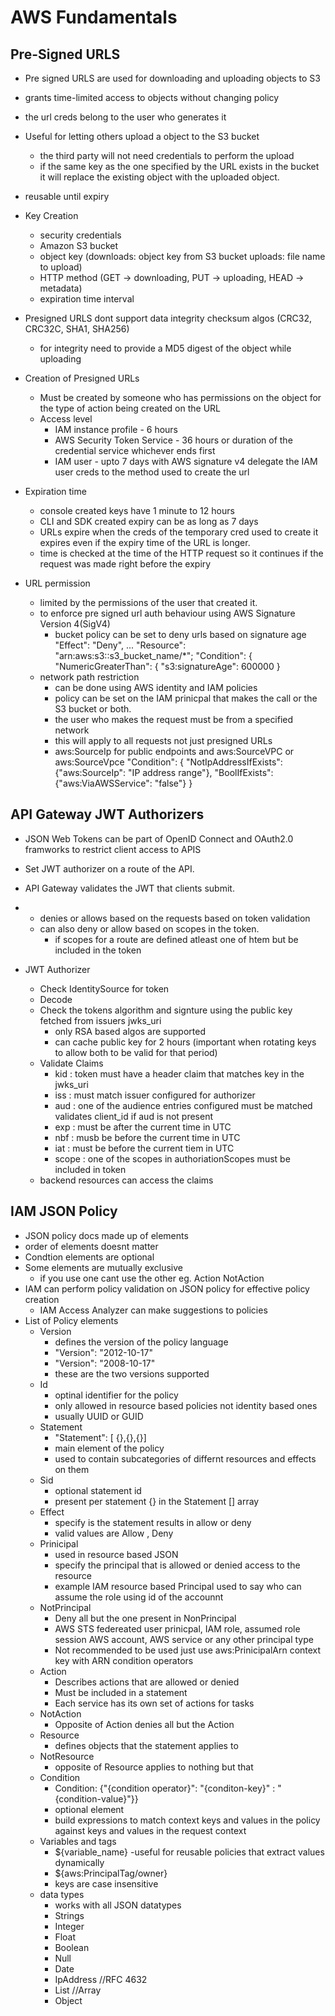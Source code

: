 # AWS Fundamentals

## Pre-Signed URLS
- Pre signed URLS are used for downloading and uploading objects to S3
- grants time-limited access to objects without changing policy
- the url creds belong to the user who generates it
- Useful for letting others upload a object to the S3 bucket
    - the third party will not need credentials to perform the upload
    - if the same key as the one specified by the URL exists in the bucket
      it will replace the existing object with the uploaded object.

- reusable until expiry

- Key Creation
    - security credentials
    - Amazon S3 bucket
    - object key (downloads: object key from S3 bucket
                  uploads: file name to upload)
    - HTTP method (GET -> downloading, PUT -> uploading, HEAD -> metadata)
    - expiration time interval

- Presigned URLS dont support data integrity checksum algos (CRC32, CRC32C, SHA1, SHA256)
    - for integrity need to provide a MD5 digest of the object while uploading

- Creation of Presigned URLs
    - Must be created by someone who has permissions on the object
      for the type of action being created on the URL
    - Access level
        - IAM instance profile - 6 hours
        - AWS Security Token Service - 36 hours or duration of the 
          credential service whichever ends first
        - IAM user - upto 7 days with AWS signature v4
          delegate the IAM user creds to the method used to create the 
          url

- Expiration time
    - console created keys have 1 minute to 12 hours
    - CLI and SDK created expiry can be as long as 7 days
    - URLs expire when the creds of the temporary cred used to create it 
      expires even if the expiry time of the URL is longer.
    - time is checked at the time of the HTTP request so it continues
      if the request was made right before the expiry

- URL permission
    - limited by the permissions of the user that created it.
    - to enforce pre signed url auth behaviour using AWS Signature Version 4(SigV4)
        - bucket policy can be set to deny urls based on signature age
            "Effect": "Deny",
            ...
            "Resource": "arn:aws:s3::s3_bucket_name/*";
            "Condition": {
                "NumericGreaterThan": {
                    "s3:signatureAge": 600000
                }
    - network path restriction
        - can be done using AWS identity and IAM policies
        - policy can be set on the IAM prinicpal that makes the call 
          or the S3 bucket or both.
        - the user who makes the request must be from a specified network
        - this will apply to all requests not just presigned URLs
        - aws:SourceIp for public endpoints and aws:SourceVPC or aws:SourceVpce
        "Condition": {
            "NotIpAddressIfExists": {"aws:SourceIp": "IP address range"},
            "BoolIfExists": {"aws:ViaAWSService": "false"}
        }

## API Gateway JWT Authorizers
- JSON Web Tokens can be part of OpenID Connect and OAuth2.0 framworks to 
  restrict client access to APIS
- Set JWT authorizer on a route of the API.
- API Gateway validates the JWT that clients submit.
-   - denies or allows based on the requests based on token validation
    - can also deny or allow based on scopes in the token.
        - if scopes for a route are defined atleast one of htem but be 
          included in the token

- JWT Authorizer
    - Check IdentitySource for token
    - Decode
    - Check the tokens algorithm and signture using the public key fetched from 
      issuers jwks_uri
        - only RSA based algos are supported
        - can cache public key for 2 hours (important when rotating keys 
          to allow both to be valid for that period)
    - Validate Claims
        - kid : token must have a header claim that matches key in the jwks_uri 
        - iss : must match issuer configured for authorizer
        - aud : one of the audience entries configured must be matched
                validates client_id if aud is not present
        - exp : must be after the current time in UTC
        - nbf : musb be before the current time in UTC
        - iat : must be before the current tiem in UTC
        - scope : one of the scopes in authoriationScopes must be included in token
    - backend resources can access the claims

## IAM JSON Policy
- JSON policy docs made up of elements
- order of elements doesnt matter
- Condtion elements are optional
- Some elements are mutually exclusive 
    - if you use one cant use the other eg. Action NotAction
- IAM can perform policy validation on JSON policy for effective policy creation
    - IAM Access Analyzer can make suggestions to policies
- List of Policy elements
    - Version
        - defines the version of the policy language
        - "Version": "2012-10-17"
        - "Version": "2008-10-17"
        - these are the two versions supported
    - Id
        - optinal identifier for the policy 
        - only allowed in resource based policies not identity based ones
        - usually UUID or GUID
    - Statement
        - "Statement": [ {},{},{}]
        - main element of the policy
        - used to contain subcategories of differnt resources and effects on them
    - Sid
        - optional statement id
        - present per statement {} in the Statement [] array
    - Effect
        - specify is the statement results in allow or deny
        - valid values are Allow , Deny
    - Prinicipal
        - used in resource based JSON
        - specify the principal that is allowed or denied access to the resource
        - example IAM resource based Principal used to say who can assume the role
          using id of the accounnt
    - NotPrincipal
        - Deny all but the one present in NonPrincipal
        - AWS STS federeated user prinicpal, IAM role, assumed role session
          AWS account, AWS service or any other principal type
        - Not recommended to be used just use aws:PrinicipalArn context key with
          ARN condition operators
    - Action
        - Describes actions that are allowed or denied
        - Must be included in a statement
        - Each service has its own set of actions for tasks
    - NotAction
        - Opposite of Action denies all but the Action
    - Resource
        - defines objects that the statement applies to
    - NotResource
        - opposite of Resource applies to nothing but that
    - Condition
        - Condition: {"{condition operator}": "{conditon-key}" : "{condition-value}"}}
        - optional element
        - build expressions to match context keys and values in the policy against 
          keys and values in the request context
    - Variables and tags
        - ${variable_name}
        -useful for reusable policies that extract values dynamically
        - ${aws:PrincipalTag/owner}
        - keys are case insensitive
    - data types
        - works with all JSON datatypes
        - Strings
        - Integer
        - Float
        - Boolean
        - Null
        - Date
        - IpAddress //RFC 4632
        - List //Array
        - Object

